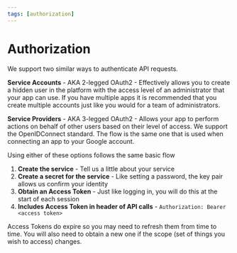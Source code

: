 ```yaml
---
tags: [authorization]
---
```


# Authorization

We support two similar ways to authenticate API requests.

**Service Accounts** - AKA 2-legged OAuth2 - Effectively allows you to create a hidden user in the platform with the access level of an administrator that your app can use. If you have multiple apps it is recommended that you create multiple accounts just like you would for a team of administrators.

**Service Providers** - AKA 3-legged OAuth2 - Allows your app to perform actions on behalf of other users based on their level of access. We support the OpenIDConnect standard. The flow is the same one that is used when connecting an app to your Google account. 


Using either of these options follows the same basic flow

1. **Create the service** - Tell us a little about your service
2. **Create a secret for the service** - Like setting a password, the key pair allows us confirm your identity
3. **Obtain an Access Token** - Just like logging in, you will do this at the start of each session
4. **Includes Access Token in header of API calls** - `Authorization: Bearer <access token>`

Access Tokens do expire so you may need to refresh them from time to time. You will also need to obtain a new one if the scope (set of things you wish to access) changes.
